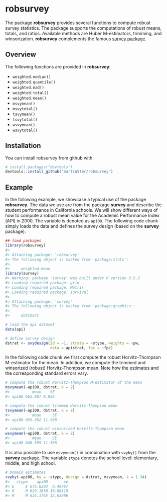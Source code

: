 
<!-- README.md is generated from README.Rmd. Please edit that file -->
robsurvey
=========

The package **robsurvey** provides several functions to compute robust survey statistics. The package supports the computations of robust means, totals, and ratios. Available methods are Huber M-estimators, trimming, and winsorization. **robsurvey** complements the famous [survey package](https://cran.r-project.org/web/packages/survey/index.html).

Overview
--------

The following functions are provided in **robsurvey**:

-   `weighted.median()`
-   `weighted.quantile()`
-   `weighted.mad()`
-   `weighted.total()`
-   `weighted.mean()`
-   `msvymean()`
-   `msvytotal()`
-   `tsvymean()`
-   `tsvytotal()`
-   `wsvymean()`
-   `wsvytotal()`

Installation
------------

You can install robsurvey from github with:

``` r
# install.packages("devtools")
devtools::install_github("martinSter/robsurvey")
```

Example
-------

In the following example, we showcase a typical use of the package **robsurvey**. The data we use are from the package **survey** and describe the student performance in California schools. We will show different ways of how to compute a robust mean value for the Academic Performance Index (API) in 2000. The variable is denoted as `api00`. The following code chunk simply loads the data and defines the survey design (based on the **survey** package).

``` r
## load packages
library(robsurvey)
#> 
#> Attaching package: 'robsurvey'
#> The following object is masked from 'package:stats':
#> 
#>     weighted.mean
library(survey)
#> Warning: package 'survey' was built under R version 3.5.3
#> Loading required package: grid
#> Loading required package: Matrix
#> Loading required package: survival
#> 
#> Attaching package: 'survey'
#> The following object is masked from 'package:graphics':
#> 
#>     dotchart

# load the api dataset
data(api)

# define survey design
dstrat <- svydesign(id = ~1, strata = ~stype, weights = ~pw, 
                    data = apistrat, fpc = ~fpc)
```

In the following code chunk we first compute the robust Horvitz-Thompson M-estimator for the mean. In addition, we compute the trimmed and winsorized (robust) Horvitz-Thompson mean. Note how the estimates and the corresponding standard errors vary.

``` r
# compute the robust Horvitz-Thompson M-estimator of the mean
msvymean(~api00, dstrat, k = 2)
#>          mean    SE
#> api00 662.907 8.926

# compute the robust trimmed Horvitz-Thompson mean
tsvymean(~api00, dstrat, k = 2)
#>          mean     SE
#> api00 655.362 11.568

# compute the robust winsorized Horvitz-Thompson mean
wsvymean(~api00, dstrat, k = 2)
#>          mean     SE
#> api00 640.599 11.568
```

It is also possible to use `msvymean()` in combination with `svyby()` from the **survey** package. The variable `stype` denotes the school level: elementary, middle, and high school.

``` r
# Domain estimates
svyby(~api00, by = ~stype, design = dstrat, msvymean, k = 1.34)
#>   stype    api00       se
#> E     E 675.8203  9.44767
#> H     H 629.1850 10.88119
#> M     M 635.1765 12.63996
```
